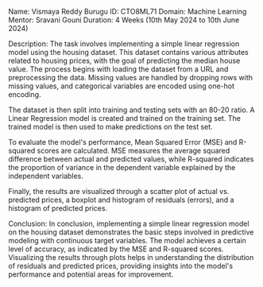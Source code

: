 Name: Vismaya Reddy Burugu
ID: CTO8ML71
Domain: Machine Learning
Mentor: Sravani Gouni
Duration: 4 Weeks (10th May 2024 to 10th June 2024)

Description:
The task involves implementing a simple linear regression model using the housing dataset. This dataset contains various attributes related to housing prices, with the goal of predicting the median house value. The process begins with loading the dataset from a URL and preprocessing the data. Missing values are handled by dropping rows with missing values, and categorical variables are encoded using one-hot encoding.

The dataset is then split into training and testing sets with an 80-20 ratio. A Linear Regression model is created and trained on the training set. The trained model is then used to make predictions on the test set.

To evaluate the model's performance, Mean Squared Error (MSE) and R-squared scores are calculated. MSE measures the average squared difference between actual and predicted values, while R-squared indicates the proportion of variance in the dependent variable explained by the independent variables.

Finally, the results are visualized through a scatter plot of actual vs. predicted prices, a boxplot and histogram of residuals (errors), and a histogram of predicted prices.

Conclusion:
In conclusion, implementing a simple linear regression model on the housing dataset demonstrates the basic steps involved in predictive modeling with continuous target variables. The model achieves a certain level of accuracy, as indicated by the MSE and R-squared scores. Visualizing the results through plots helps in understanding the distribution of residuals and predicted prices, providing insights into the model's performance and potential areas for improvement.
